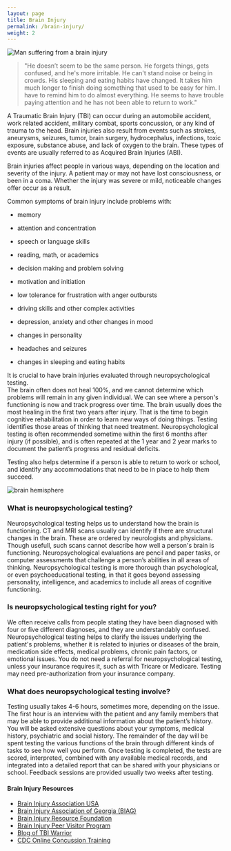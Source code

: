 ```yaml
---
layout: page
title: Brain Injury
permalink: /brain-injury/
weight: 2
---
```


![Man suffering from a brain injury](../images/brain-injury-man.png)



>"He doesn’t seem to be the same person. He forgets things, gets confused, 
>and he's more irritable. He can't stand noise or being in crowds.
>His sleeping and eating habits have changed. It takes him much
>longer to finish doing something that used to be easy for him. 
>I have to remind him to do almost everything. He seems to have trouble 
>paying attention and he has not been able to return to work."

A Traumatic Brain Injury (TBI) can occur during an automobile accident, work related accident, 
military combat, sports concussion, or any kind of trauma to the head. 
Brain injuries also result from events such as strokes, aneurysms, seizures, tumor,
brain surgery, hydrocephalus, infections, toxic exposure, substance abuse, and lack of oxygen to the brain. 
These types of events are usually referred to as Acquired Brain Injuries (ABI).

Brain injuries affect people in various ways, depending on the location and severity of the injury. 
A patient may or may not have lost consciousness, or been in a coma. Whether the injury was severe 
or mild, noticeable changes offer occur as a result. 

Common symptoms of brain injury include problems with:

* memory

* attention and concentration

* speech or language skills 

* reading, math, or academics 

* decision making and problem solving 

* motivation and initiation

* low tolerance for frustration with anger outbursts

* driving skills and other complex activities

* depression, anxiety and other changes in mood 

* changes in personality

* headaches and seizures

* changes in sleeping and eating habits

It is crucial to have brain injuries evaluated through neuropsychological testing.   
The brain often does not heal 100%, and we cannot determine which problems will 
remain in any given individual. We can see where a person's functioning is now and 
track progress over time. The brain usually does the most healing in the first two 
years after injury. That is the time to begin cognitive rehabilitation in order to 
learn new ways of doing things. Testing identifies those areas of thinking that need treatment. 
Neuropsychological testing is often recommended sometime within the first 6 months after 
injury (if possible), and is often repeated at the 1 year and 2 year marks to document 
the patient’s progress and residual deficits.

Testing also helps determine if a person is able to return to work or school, and identify any 
accommodations that need to be in place to help them succeed. 

![brain hemisphere](../images/brain-hemispheres.jpg)

### What is neuropsychological testing?

Neuropsychological testing helps us to understand how the brain is functioning. 
CT and MRI scans usually can identify if there are structural changes in the brain. 
These are ordered by neurologists and physicians. Though usefull, such scans cannot 
describe how well a person's brain is functioning. Neuropsychological evaluations are 
pencil and paper tasks, or computer assessments that challenge a person’s abilities in 
all areas of thinking. Neuropsychological testing is more thorough than 
psychological, or even psychoeducational testing, in that it goes beyond assessing personality, 
intelligence, and academics to include all areas of cognitive functioning.

### Is neuropsychological testing right for you?

We often receive calls from people stating they have been diagnosed with four or five 
different diagnoses, and they are understandably confused. Neuropsychological testing 
helps to clarify the issues underlying the patient's problems, whether it is related to injuries 
or diseases of the brain, medication side effects, medical problems, chronic pain factors, or 
emotional issues. You do not need a referral for neuropsychological testing, 
unless your insurance requires it, such as with Tricare or Medicare. 
Testing may need pre-authorization from your insurance company.  

### What does neuropsychological testing involve?

Testing usually takes 4-6 hours, sometimes more, depending on the issue. The first hour 
is an interview with the patient and any family  members that may be able to provide additional 
information about the patient’s history. You will be asked extensive questions about your symptoms, 
medical history, psychiatric and social history. The remainder of the day will be spent testing 
the various functions of the brain through different kinds of tasks to see how well you perform. 
Once testing is completed, the tests are scored, interpreted, combined with any available medical 
records, and integrated into a detailed report that can be shared with your physicians or school. 
Feedback sessions are provided usually two weeks after testing.

#### Brain Injury Resources
* [Brain Injury Association USA](http://www.biausa.org)
* [Brain Injury Association of Georgia (BIAG)](http://www.braininjurygeorgia.org)
* [Brain Injury Resource Foundation](http://www.birf.info)
* [Brain Injury Peer Visitor Program](http://www.braininjurypeervisitor.org)
* [Blog of TBI Warrior](http://www.tbiwarriors.blogspot.com/)
* [CDC Online Concussion Training](http://www.cdc.gov/headsup/youthsports/training/index.html)
